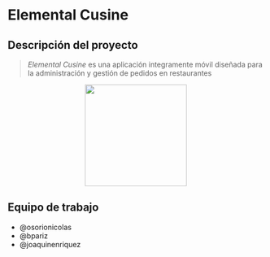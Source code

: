 # Elemental Cusine
## Descripción del proyecto
> *Elemental Cusine* es una aplicación integramente móvil diseñada para la administración y gestión de pedidos en restaurantes

<p align="center">
<img src="https://i.ibb.co/DL6LxbL/icon-transp.png" height="200">

## Equipo de trabajo
* @osorionicolas
* @bpariz
* @joaquinenriquez